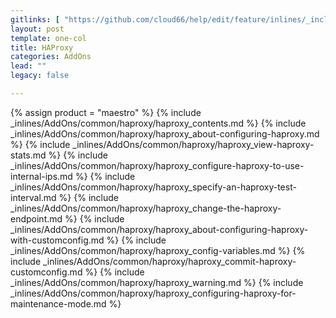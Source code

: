 ```yaml
---
gitlinks: [ "https://github.com/cloud66/help/edit/feature/inlines/_includes/_inlines/AddOns/common/haproxy/haproxy_contents.html", "https://github.com/cloud66/help/edit/feature/inlines/_includes/_inlines/AddOns/common/haproxy/haproxy_about-configuring-haproxy.html", "https://github.com/cloud66/help/edit/feature/inlines/_includes/_inlines/AddOns/common/haproxy/haproxy_view-haproxy-stats.html", "https://github.com/cloud66/help/edit/feature/inlines/_includes/_inlines/AddOns/common/haproxy/haproxy_configure-haproxy-to-use-internal-ips.html", "https://github.com/cloud66/help/edit/feature/inlines/_includes/_inlines/AddOns/common/haproxy/haproxy_specify-an-haproxy-test-interval.html", "https://github.com/cloud66/help/edit/feature/inlines/_includes/_inlines/AddOns/common/haproxy/haproxy_change-the-haproxy-endpoint.html", "https://github.com/cloud66/help/edit/feature/inlines/_includes/_inlines/AddOns/common/haproxy/haproxy_about-configuring-haproxy-with-customconfig.html", "https://github.com/cloud66/help/edit/feature/inlines/_includes/_inlines/AddOns/common/haproxy/haproxy_config-variables.html", "https://github.com/cloud66/help/edit/feature/inlines/_includes/_inlines/AddOns/common/haproxy/haproxy_commit-haproxy-customconfig.html", "https://github.com/cloud66/help/edit/feature/inlines/_includes/_inlines/AddOns/common/haproxy/haproxy_warning.html", "https://github.com/cloud66/help/edit/feature/inlines/_includes/_inlines/AddOns/common/haproxy/haproxy_configuring-haproxy-for-maintenance-mode.html" ]
layout: post
template: one-col
title: HAProxy
categories: AddOns
lead: ""
legacy: false

---
```

{% assign product = "maestro" %}
{% include _inlines/AddOns/common/haproxy/haproxy_contents.md %}
{% include _inlines/AddOns/common/haproxy/haproxy_about-configuring-haproxy.md %}
{% include _inlines/AddOns/common/haproxy/haproxy_view-haproxy-stats.md %}
{% include _inlines/AddOns/common/haproxy/haproxy_configure-haproxy-to-use-internal-ips.md %}
{% include _inlines/AddOns/common/haproxy/haproxy_specify-an-haproxy-test-interval.md %}
{% include _inlines/AddOns/common/haproxy/haproxy_change-the-haproxy-endpoint.md %}
{% include _inlines/AddOns/common/haproxy/haproxy_about-configuring-haproxy-with-customconfig.md %}
{% include _inlines/AddOns/common/haproxy/haproxy_config-variables.md %}
{% include _inlines/AddOns/common/haproxy/haproxy_commit-haproxy-customconfig.md %}
{% include _inlines/AddOns/common/haproxy/haproxy_warning.md %}
{% include _inlines/AddOns/common/haproxy/haproxy_configuring-haproxy-for-maintenance-mode.md %}
